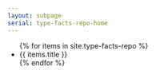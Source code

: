 ```yaml
---
layout: subpage
serial: type-facts-repo-home
---
```

<ul>
{% for items in site.type-facts-repo %}
	<li>{{ items.title }}</li>
{% endfor %}
</ul>